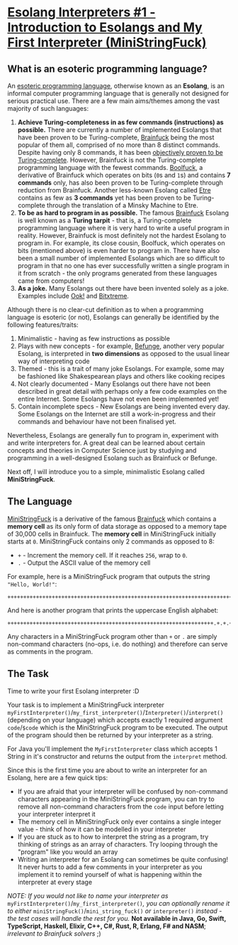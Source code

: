 # [Esolang Interpreters #1 - Introduction to Esolangs and My First Interpreter (MiniStringFuck)](https://www.codewars.com/kata/esolang-interpreters-number-1-introduction-to-esolangs-and-my-first-interpreter-ministringfuck "https://www.codewars.com/kata/586dd26a69b6fd46dd0000c0")

## What is an esoteric programming language?

An [esoteric programming language](http://esolangs.org), otherwise known as an **Esolang**, is an informal computer programming language that is generally not designed for serious practical use.  There are a few main aims/themes among the vast majority of such languages:

1. **Achieve Turing-completeness in as few commands (instructions) as possible.**  There are currently a number of implemented Esolangs that have been proven to be Turing-complete, [Brainfuck](http://esolangs.org/wiki/Brainfuck) being the most popular of them all, comprised of no more than 8 distinct commands.  Despite having only 8 commands, it has been [objectively proven to be Turing-complete](http://www.hevanet.com/cristofd/brainfuck/utm.b).  However, Brainfuck is not the Turing-complete programming language with the fewest commands.  [Boolfuck](http://esolangs.org/wiki/Boolfuck), a derivative of Brainfuck which operates on bits (`0`s and `1`s) and contains **7 commands** only, has also been proven to be Turing-complete through reduction from Brainfuck.  Another less-known Esolang called [Etre](http://codewars.com/wiki/Etre) contains as few as **3 commands** yet has been proven to be Turing-complete through the translation of a Minsky Machine to Etre.
2. **To be as hard to program in as possible.**  The famous [Brainfuck](http://esolangs.org/wiki/Brainfuck) Esolang is well known as a **Turing tarpit** - that is, a Turing-complete programming language where it is very hard to write a useful program in reality.  However, Brainfuck is most definitely not the hardest Esolang to program in.  For example, its close cousin, Boolfuck, which operates on bits (mentioned above) is even harder to program in.  There have also been a small number of implemented Esolangs which are so difficult to program in that no one has ever successfully written a single program in it from scratch - the only programs generated from these languages came from computers!
3. **As a joke.**  Many Esolangs out there have been invented solely as a joke.  Examples include [Ook!](http://esolangs.org/wiki/Ook!) and [Bitxtreme](http://esolangs.org/wiki/bitxtreme).

Although there is no clear-cut definition as to when a programming language is esoteric (or not), Esolangs can generally be identified by the following features/traits:

1. Minimalistic - having as few instructions as possible
2. Plays with new concepts - for example, [Befunge](http://esolangs.org/wiki/Befunge), another very popular Esolang, is interpreted in **two dimensions** as opposed to the usual linear way of interpreting code
3. Themed - this is a trait of many joke Esolangs.  For example, some may be fashioned like Shakespearean plays and others like cooking recipes
4. Not clearly documented - Many Esolangs out there have not been described in great detail with perhaps only a few code examples on the entire Internet.  Some Esolangs have not even been implemented yet!
5. Contain incomplete specs - New Esolangs are being invented every day.  Some Esolangs on the Internet are still a work-in-progress and their commands and behaviour have not been finalised yet.

Nevertheless, Esolangs are generally fun to program in, experiment with and write interpreters for.  A great deal can be learned about certain concepts and theories in Computer Science just by studying and programming in a well-designed Esolang such as Brainfuck or Befunge.

Next off, I will introduce you to a simple, minimalistic Esolang called **MiniStringFuck**.

## The Language

[MiniStringFuck](http://esolangs.org/wiki/MiniStringFuck) is a derivative of the famous [Brainfuck](http://esolangs.org/wiki/Brainfuck) which contains a **memory cell** as its only form of data storage as opposed to a memory tape of 30,000 cells in Brainfuck.  The **memory cell** in MiniStringFuck initially starts at `0`.  MiniStringFuck contains only 2 commands as opposed to 8:

- `+` - Increment the memory cell.  If it reaches `256`, wrap to `0`.
- `.` - Output the ASCII value of the memory cell

For example, here is a MiniStringFuck program that outputs the string `"Hello, World!"`:

```
++++++++++++++++++++++++++++++++++++++++++++++++++++++++++++++++++++++++.+++++++++++++++++++++++++++++.+++++++..+++.+++++++++++++++++++++++++++++++++++++++++++++++++++++++++++++++++++++++++++++++++++++++++++++++++++++++++++++++++++++++++++++++++++++++++++++++++++++++++++++++++++++++++++++++++++++++++++++.++++++++++++++++++++++++++++++++++++++++++++++++++++++++++++++++++++++++++++++++++++++++++++++++++++++++++++++++++++++++++++++++++++++++++++++++++++++++++++++++++++++++++++++++++++++++++++++++++++++++++++++++++++++++++++++++++++++++++++++++++++.+++++++++++++++++++++++++++++++++++++++++++++++++++++++.++++++++++++++++++++++++.+++.++++++++++++++++++++++++++++++++++++++++++++++++++++++++++++++++++++++++++++++++++++++++++++++++++++++++++++++++++++++++++++++++++++++++++++++++++++++++++++++++++++++++++++++++++++++++++++++++++++++++++++++++++++++++++++++++++++++++++++++++++++++++++.++++++++++++++++++++++++++++++++++++++++++++++++++++++++++++++++++++++++++++++++++++++++++++++++++++++++++++++++++++++++++++++++++++++++++++++++++++++++++++++++++++++++++++++++++++++++++++++++++++++++++++++++++++++++++++++++++++++++++++++++++++++++.+++++++++++++++++++++++++++++++++++++++++++++++++++++++++++++++++++++++++++++++++++++++++++++++++++++++++++++++++++++++++++++++++++++++++++++++++++++++++++++++++++++++++++++++++++++++++++++.
```

And here is another program that prints the uppercase English alphabet:

```
+++++++++++++++++++++++++++++++++++++++++++++++++++++++++++++++++.+.+.+.+.+.+.+.+.+.+.+.+.+.+.+.+.+.+.+.+.+.+.+.+.+.
```

Any characters in a MiniStringFuck program other than `+` or `.` are simply non-command characters (no-ops, i.e. do nothing) and therefore can serve as comments in the program.

## The Task

Time to write your first Esolang interpreter :D

Your task is to implement a MiniStringFuck interpreter `myFirstInterpreter()`/`my_first_interpreter()`/`Interpreter()`/`interpret()` (depending on your language) which accepts exactly 1 required argument `code`/`$code` which is the MiniStringFuck program to be executed.  The output of the program should then be returned by your interpreter as a string.

For Java you'll implement the `MyFirstInterpreter` class which accepts 1 String in it's constructor and returns the output from the `interpret` method.

Since this is the first time you are about to write an interpreter for an Esolang, here are a few quick tips:

- If you are afraid that your interpreter will be confused by non-command characters appearing in the MiniStringFuck program, you can try to remove all non-command characters from the `code` input before letting your interpreter interpret it
- The memory cell in MiniStringFuck only ever contains a single integer value - think of how it can be modelled in your interpreter
- If you are stuck as to how to interpret the string as a program, try thinking of strings as an array of characters.  Try looping through the "program" like you would an array
- Writing an interpreter for an Esolang can sometimes be quite confusing!  It never hurts to add a few comments in your interpreter as you implement it to remind yourself of what is happening within the interpreter at every stage

*NOTE: If you would not like to name your interpreter as* `myFirstInterpreter()`/`my_first_interpreter()`*, you can optionally rename it to either* `miniStringFuck()`/`mini_string_fuck()` *or* `interpreter()` *instead - the test cases will handle the rest for you.*  **Not available in Java, Go, Swift, TypeScript, Haskell, Elixir, C++, C#, Rust, R, Erlang, F# and NASM**; *irrelevant to Brainfuck solvers* ;)